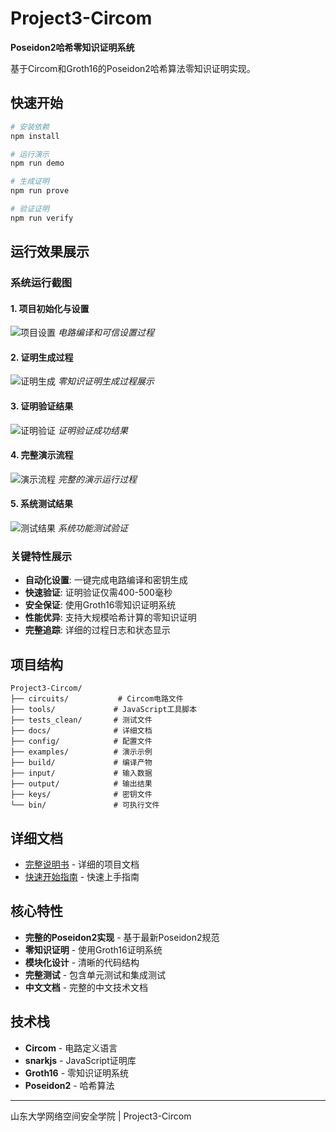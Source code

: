 # Project3-Circom

**Poseidon2哈希零知识证明系统**

基于Circom和Groth16的Poseidon2哈希算法零知识证明实现。

## 快速开始

```bash
# 安装依赖
npm install

# 运行演示
npm run demo

# 生成证明
npm run prove

# 验证证明
npm run verify
```

## 运行效果展示

### 系统运行截图

#### 1. 项目初始化与设置
![项目设置](pictures/1.png)
*电路编译和可信设置过程*

#### 2. 证明生成过程
![证明生成](pictures/2.png)
*零知识证明生成过程展示*

#### 3. 证明验证结果
![证明验证](pictures/3.png)
*证明验证成功结果*

#### 4. 完整演示流程
![演示流程](pictures/4.png)
*完整的演示运行过程*

#### 5. 系统测试结果
![测试结果](pictures/5.png)
*系统功能测试验证*

### 关键特性展示

- **自动化设置**: 一键完成电路编译和密钥生成
- **快速验证**: 证明验证仅需400-500毫秒
- **安全保证**: 使用Groth16零知识证明系统
- **性能优异**: 支持大规模哈希计算的零知识证明
- **完整追踪**: 详细的过程日志和状态显示

## 项目结构

```
Project3-Circom/
├── circuits/           # Circom电路文件
├── tools/             # JavaScript工具脚本
├── tests_clean/       # 测试文件
├── docs/              # 详细文档
├── config/            # 配置文件
├── examples/          # 演示示例
├── build/             # 编译产物
├── input/             # 输入数据
├── output/            # 输出结果
├── keys/              # 密钥文件
└── bin/               # 可执行文件
```

## 详细文档

- [完整说明书](docs/README.md) - 详细的项目文档
- [快速开始指南](docs/QUICK_START.md) - 快速上手指南

## 核心特性

- **完整的Poseidon2实现** - 基于最新Poseidon2规范
- **零知识证明** - 使用Groth16证明系统
- **模块化设计** - 清晰的代码结构
- **完整测试** - 包含单元测试和集成测试
- **中文文档** - 完整的中文技术文档

## 技术栈

- **Circom** - 电路定义语言
- **snarkjs** - JavaScript证明库
- **Groth16** - 零知识证明系统
- **Poseidon2** - 哈希算法

---

山东大学网络空间安全学院 | Project3-Circom 